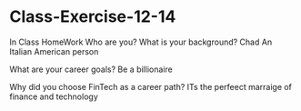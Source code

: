 # Class-Exercise-12-14
In Class HomeWork
Who are you? What is your background?
Chad An Italian American person 

What are your career goals?
Be a billionaire

Why did you choose FinTech as a career path?
ITs the perfeect marraige of finance and technology 
